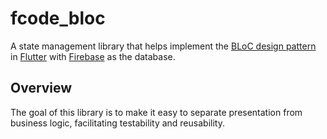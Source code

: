 # **fcode_bloc**

A state management library that helps implement the [BLoC design pattern](https://www.didierboelens.com/2018/08/reactive-programming---streams---bloc/)
in [Flutter](https://flutter.dev/) with [Firebase](https://firebase.google.com/?gclid=CjwKCAjw8NfrBRA7EiwAfiVJpaSpso2Xu1EwfRl-sT6-gRnQs54428zvRA8VMMbFzXwiotx8iozeThoCnaAQAvD_BwE)
as the database.

## **Overview**

The goal of this library is to make it easy to separate presentation from business logic, facilitating testability and reusability.







